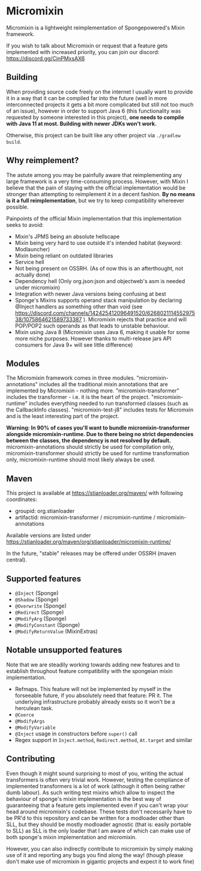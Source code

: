 # Micromixin

Micromixin is a lightweight reimplementation of Spongepowered's Mixin framework.

If you wish to talk about Micromixin or request that a feature gets implemented with
increased priority, you can join our discord: https://discord.gg/CjnPMxsAX6

## Building

When providing source code freely on the internet I usually want to provide it in a
way that it can be compiled far into the future (well in more interconnected projects
it gets a bit more complicated but still not too much of an issue), however in order to
support Java 6 (this functionality was requested by someone interested in this project),
<b>one needs to compile with Java 11 at most. Building with newer JDKs won't work.</b>

Otherwise, this project can be built like any other project via `./gradlew build`.

## Why reimplement?

The astute among you may be painfully aware that reimplementing any large framework is
a very time-consuming process. However, with Mixin I believe that the pain of staying
with the official implementation would be stronger than attempting to reimplement it
in a decent fashion. <b>By no means is it a full reimplementation</b>, but we try to
keep compatibility whereever possible.

Painpoints of the official Mixin implementation that this implementation seeks to avoid:
 - Mixin's JPMS being an absolute hellscape
 - Mixin being very hard to use outside it's intended habitat (keyword: Modlauncher)
 - Mixin being reliant on outdated libraries
 - Service hell
 - Not being present on OSSRH. (As of now this is an afterthought, not actually done)
 - Dependency hell (Only org.json:json and objectweb's asm is needed under micromixin)
 - Integration with newer Java versions being confusing at best
 - Sponge's Mixins supports operand stack manipulation by declaring @Inject handlers
   as something other than void (see
   <https://discord.com/channels/142425412096491520/626802111455297538/1075864621589733387>
   ). Micromixin rejects that practice and will POP/POP2 such operands as that leads
   to unstable behaviour.
 - Mixin using Java 8 (Micromixin uses Java 6, making it usable for some more niche
   purposes. However thanks to multi-release jars API consumers for Java 9+ will see
   little difference)

## Modules

The Micromixin framework comes in three modules. "micromixin-annotations" includes
all the traditional mixin annotations that are implemented by Micromixin - nothing more.
"micromixin-transformer" includes the transformer - i.e. it is the heart of the project.
"micromixin-runtime" includes everything needed to run transformed classes (such as the
CallbackInfo classes).
"micromixin-test-j8" includes tests for Micromxin and is the least interesting part of
the project.

<b>Warning: In 90% of cases you'll want to bundle micromixin-transformer alongside
micromixin-runtime. Due to there being no strict dependencies between the classes,
the dependency is not resolved by default.</b>
micromixin-annotations should strictly be used for compilation only,
micromixin-transformer should strictly be used for runtime transformation only,
micromixin-runtime should most likely always be used.

## Maven

This project is available at https://stianloader.org/maven/ with following coordinates:
 - groupid: org.stianloader
 - artifactid: micromixin-transformer / micromixin-runtime / micromixin-annotations

 Available versions are listed under
 https://stianloader.org/maven/org/stianloader/micromixin-runtime/

In the future, "stable" releases may be offered under OSSRH (maven central).

## Supported features

 - `@Inject` (Sponge)
 - `@Shadow` (Sponge)
 - `@Overwrite` (Sponge)
 - `@Redirect` (Sponge)
 - `@ModifyArg` (Sponge)
 - `@ModifyConstant` (Sponge)
 - `@ModifyReturnValue` (MixinExtras)

## Notable unsupported features

Note that we are steadily working towards adding new features and to establish throughout
feature compatibility with the spongeian mixin implementation.

 - Refmaps. This feature will not be implemented by myself in the forseeable future,
   if you absolutely need that feature: PR it. The underlying infrastructure probably
   already exists so it won't be a herculean task.
 - `@Coerce`
 - `@ModifyArgs`
 - `@ModifyVariable`
 - `@Inject` usage in constructors before `super()` call
 - Regex support in `Inject.method`, `Redirect.method`, `At.target` and similar

## Contributing

Even though it might sound surprising to most of you, writing the actual transformers is
often very trivial work. However, testing the compliance of implemented transformers is
a lot of work (although it often being rather dumb labour). As such writing test mixins
which allow to inspect the behaviour of sponge's mixin implementation is the best way of
guaranteeing that a feature gets implemented even if you can't wrap your head around
micromixin's codebase. These tests don't necessarily have to be PR'd to this repository
and can be written for a modloader other than SLL, but they should be mostly modloader
agnostic (that is: easily portable to SLL) as SLL is the only loader that I am aware of
which can make use of both sponge's mixin implementation and micromixin.

However, you can also indirectly contribute to micromixin by simply making use of it
and reporting any bugs you find along the way! (though please don't make use of micromixin
in gigantic projects and expect it to work fine)
